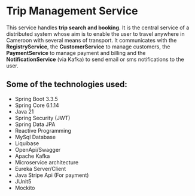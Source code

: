 #  Trip Management Service

This service handles **trip search and booking**. It is the central service of a distributed system whose aim is to enable the user to travel anywhere in Cameroon with several means of transport. It communicates with the **RegistryService**, the **CustomerService** to manage customers, the **PaymentService** to manage payment and billing and the **NotificationService** (via Kafka) to send email or sms notifications to the user.


## Some of the technologies used:

- Spring Boot 3.3.5
- Spring Core 6.1.14
- Java 21
- Spring Security (JWT)
- Spring Data JPA
- Reactive Programming
- MySql Database
- Liquibase
- OpenApi/Swagger
- Apache Kafka
- Microservice architecture
- Eureka Server/Client
- Java Stripe Api (For payment)
- JUnit5
- Mockito
